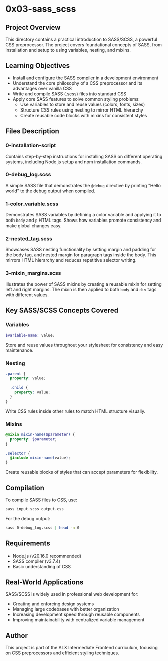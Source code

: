 # 0x03-sass_scss

## Project Overview

This directory contains a practical introduction to SASS/SCSS, a powerful CSS preprocessor. The project covers foundational concepts of SASS, from installation and setup to using variables, nesting, and mixins.

## Learning Objectives

- Install and configure the SASS compiler in a development environment
- Understand the core philosophy of a CSS preprocessor and its advantages over vanilla CSS
- Write and compile SASS (.scss) files into standard CSS
- Apply core SASS features to solve common styling problems:
  - Use variables to store and reuse values (colors, fonts, sizes)
  - Structure CSS rules using nesting to mirror HTML hierarchy
  - Create reusable code blocks with mixins for consistent styles

## Files Description

### 0-installation-script

Contains step-by-step instructions for installing SASS on different operating systems, including Node.js setup and npm installation commands.

### 0-debug_log.scss

A simple SASS file that demonstrates the `@debug` directive by printing "Hello world" to the debug output when compiled.

### 1-color_variable.scss

Demonstrates SASS variables by defining a color variable and applying it to both `body` and `p` HTML tags. Shows how variables promote consistency and make global changes easy.

### 2-nested_tag.scss

Showcases SASS nesting functionality by setting margin and padding for the body tag, and nested margin for paragraph tags inside the body. This mirrors HTML hierarchy and reduces repetitive selector writing.

### 3-mixin_margins.scss

Illustrates the power of SASS mixins by creating a reusable mixin for setting left and right margins. The mixin is then applied to both `body` and `div` tags with different values.

## Key SASS/SCSS Concepts Covered

### Variables

```scss
$variable-name: value;
```

Store and reuse values throughout your stylesheet for consistency and easy maintenance.

### Nesting

```scss
.parent {
  property: value;
  
  .child {
    property: value;
  }
}
```

Write CSS rules inside other rules to match HTML structure visually.

### Mixins

```scss
@mixin mixin-name($parameter) {
  property: $parameter;
}

.selector {
  @include mixin-name(value);
}
```

Create reusable blocks of styles that can accept parameters for flexibility.

## Compilation

To compile SASS files to CSS, use:

```bash
sass input.scss output.css
```

For the debug output:

```bash
sass 0-debug_log.scss | head -n 0
```

## Requirements

- Node.js (v20.16.0 recommended)
- SASS compiler (v3.7.4)
- Basic understanding of CSS

## Real-World Applications

SASS/SCSS is widely used in professional web development for:

- Creating and enforcing design systems
- Managing large codebases with better organization
- Increasing development speed through reusable components
- Improving maintainability with centralized variable management

## Author

This project is part of the ALX Intermediate Frontend curriculum, focusing on CSS preprocessors and efficient styling techniques.
